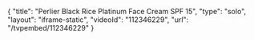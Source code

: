 {
    "title": "Perlier Black Rice Platinum Face Cream SPF 15",
    "type": "solo",
    "layout": "iframe-static",
    "videoId": "112346229",
    "url": "\/tvpembed\/112346229"
}